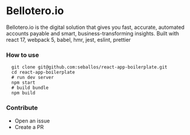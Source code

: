 # Bellotero.io

Bellotero.io is the digital solution that gives you fast, accurate, automated accounts payable and smart, business-transforming insights.
Built with react 17, webpack 5, babel, hmr, jest, eslint, prettier

### How to use

```
  git clone git@github.com:seballos/react-app-boilerplate.git
  cd react-app-boilerplate
  # run dev server
  npm start
  # build bundle
  npm build
```

### Contribute

- Open an issue
- Create a PR
